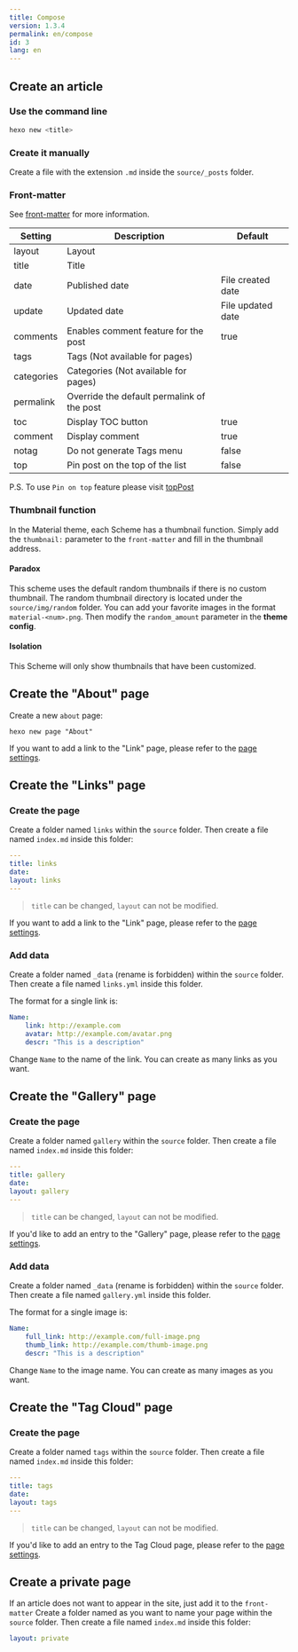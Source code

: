 ```yaml
---
title: Compose
version: 1.3.4
permalink: en/compose
id: 3
lang: en
---
```


## Create an article

### Use the command line

```bash
hexo new <title>
```

### Create it manually

Create a file with the extension `.md` inside the `source/_posts` folder.

### Front-matter

See [front-matter](https://hexo.io/en/docs/front-matter.html) for more information.

| Setting    | Description                                | Default           |
| ---------- | ------------------------------------------ | ----------------- |
| layout     | Layout                                     |                   |
| title      | Title                                      |                   |
| date       | Published date                             | File created date |
| update     | Updated date                               | File updated date |
| comments   | Enables comment feature for the post       | true              |
| tags       | Tags (Not available for pages)             |                   |
| categories | Categories (Not available for pages)       |                   |
| permalink  | Override the default permalink of the post |                   |
| toc        | Display TOC button		                  | true   		      |
| comment    | Display comment	                          | true              |
| notag      | Do not generate Tags menu                  | false             |
| top        | Pin post on the top of the list            | false             |

P.S. To use `Pin on top` feature please visit [topPost](/intro/#topPost)

### Thumbnail function

In the Material theme, each Scheme has a thumbnail function. Simply add the `thumbnail:` parameter to the `front-matter` and fill in the thumbnail address.

#### Paradox

This scheme uses the default random thumbnails if there is no custom thumbnail. The random thumbnail directory is located under the `source/img/random` folder. You can add your favorite images in the format `material-<num>.png`. Then modify the `random_amount` parameter in the **theme config**.

#### Isolation

This Scheme will only show thumbnails that have been customized.

## Create the "About" page

Create a new `about` page:

```shell
hexo new page "About"
```

If you want to add a link to the "Link" page, please refer to the [page settings](/en/intro/#pages).

## Create the "Links" page

### Create the page

Create a folder named `links` within the `source` folder. Then create a file named `index.md` inside this folder:

```yaml
---
title: links
date:
layout: links
---
```

> `title` can be changed, `layout` can not be modified.

If you want to add a link to the "Link" page, please refer to the [page settings](/en/intro/#pages).

### Add data

Create a folder named `_data` (rename is forbidden) within the `source` folder. Then create a file named `links.yml` inside this folder.

The format for a single link is:

```yaml
Name:
    link: http://example.com
    avatar: http://example.com/avatar.png
    descr: "This is a description"
```

Change `Name` to the name of the link. You can create as many links as you want.

## Create the "Gallery" page

### Create the page

Create a folder named `gallery` within the `source` folder. Then create a file named `index.md` inside this folder:

```yaml
---
title: gallery
date:
layout: gallery
---
```

> `title` can be changed, `layout` can not be modified.

If you'd like to add an entry to the "Gallery" page, please refer to the [page settings](/en/intro/#pages).

### Add data

Create a folder named `_data` (rename is forbidden) within the `source` folder. Then create a file named `gallery.yml` inside this folder.

The format for a single image is:

```yaml
Name:
    full_link: http://example.com/full-image.png
    thumb_link: http://example.com/thumb-image.png
    descr: "This is a description"
```

Change `Name` to the image name. You can create as many images as you want.

## Create the "Tag Cloud" page

### Create the page

Create a folder named `tags` within the `source` folder. Then create a file named `index.md` inside this folder:

```yaml
---
title: tags
date:
layout: tags
---
```

> `title` can be changed, `layout` can not be modified.

If you'd like to add an entry to the Tag Cloud page, please refer to the [page settings](/en/intro/#pages).

## Create a private page

If an article does not want to appear in the site, just add it to the `front-matter`
Create a folder named as you want to name your page within the `source` folder. Then create a file named `index.md` inside this folder:

```yaml
layout: private
```
